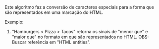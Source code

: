 Este algoritmo faz a conversão de caracteres especiais para a forma que são representados em uma marcação do HTML.

Exemplo:

1. "Hamburgers < Pizza > Tacos" retorna os sinais de "menor que" e "maior que" no formato em que são representados no HTML.
OBS: Buscar referência em "HTML entities".